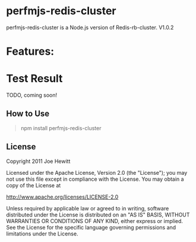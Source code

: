 perfmjs-redis-cluster
=======
perfmjs-redis-cluster is a Node.js version of Redis-rb-cluster. V1.0.2

Features:
=======


Test Result
=======
TODO, coming soon!


How to Use
-------
>npm install perfmjs-redis-cluster

License
-------

Copyright 2011 Joe Hewitt

Licensed under the Apache License, Version 2.0 (the "License");
you may not use this file except in compliance with the License.
You may obtain a copy of the License at

   http://www.apache.org/licenses/LICENSE-2.0

Unless required by applicable law or agreed to in writing, software
distributed under the License is distributed on an "AS IS" BASIS,
WITHOUT WARRANTIES OR CONDITIONS OF ANY KIND, either express or implied.
See the License for the specific language governing permissions and
limitations under the License.